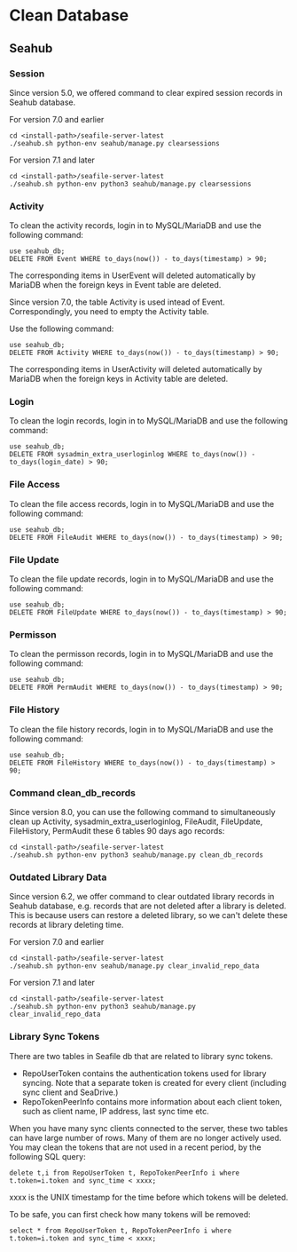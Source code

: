 # Clean Database

## Seahub

### Session

Since version 5.0, we offered command to clear expired session records in Seahub database.

For version 7.0 and earlier
```
cd <install-path>/seafile-server-latest
./seahub.sh python-env seahub/manage.py clearsessions
```

For version 7.1 and later
```
cd <install-path>/seafile-server-latest
./seahub.sh python-env python3 seahub/manage.py clearsessions
```

### Activity

To clean the activity records, login in to MySQL/MariaDB and use the following command:

```
use seahub_db;
DELETE FROM Event WHERE to_days(now()) - to_days(timestamp) > 90;
```

The corresponding items in UserEvent will deleted automatically by MariaDB when the foreign keys in Event table are deleted.

Since version 7.0, the table Activity is used intead of Event. Correspondingly, you need to empty the Activity table. 

Use the following command:

```
use seahub_db;
DELETE FROM Activity WHERE to_days(now()) - to_days(timestamp) > 90;
```

The corresponding items in UserActivity will deleted automatically by MariaDB when the foreign keys in Activity table are deleted.

### Login

To clean the login records, login in to MySQL/MariaDB and use the following command:

```
use seahub_db;
DELETE FROM sysadmin_extra_userloginlog WHERE to_days(now()) - to_days(login_date) > 90;
```

### File Access

To clean the file access records, login in to MySQL/MariaDB and use the following command:

```
use seahub_db;
DELETE FROM FileAudit WHERE to_days(now()) - to_days(timestamp) > 90;
```

### File Update

To clean the file update records, login in to MySQL/MariaDB and use the following command:

```
use seahub_db;
DELETE FROM FileUpdate WHERE to_days(now()) - to_days(timestamp) > 90;
```

### Permisson

To clean the permisson records, login in to MySQL/MariaDB and use the following command:

```
use seahub_db;
DELETE FROM PermAudit WHERE to_days(now()) - to_days(timestamp) > 90;
```

### File History

To clean the file history records, login in to MySQL/MariaDB and use the following command:

```
use seahub_db;
DELETE FROM FileHistory WHERE to_days(now()) - to_days(timestamp) > 90;
```

### Command clean_db_records

Since version 8.0, you can use the following command to simultaneously clean up Activity, sysadmin_extra_userloginlog, FileAudit, FileUpdate, FileHistory, PermAudit these 6 tables 90 days ago records:

```
cd <install-path>/seafile-server-latest
./seahub.sh python-env python3 seahub/manage.py clean_db_records

```

### Outdated Library Data

Since version 6.2, we offer command to clear outdated library records in Seahub database,
e.g. records that are not deleted after a library is deleted. This is because users can restore a deleted library, so we can't delete these records at library deleting time.

For version 7.0 and earlier
```
cd <install-path>/seafile-server-latest
./seahub.sh python-env seahub/manage.py clear_invalid_repo_data
```

For version 7.1 and later
```
cd <install-path>/seafile-server-latest
./seahub.sh python-env python3 seahub/manage.py clear_invalid_repo_data
```

### Library Sync Tokens

There are two tables in Seafile db that are related to library sync tokens.

* RepoUserToken contains the authentication tokens used for library syncing. Note that a separate token is created for every client (including sync client and SeaDrive.)
* RepoTokenPeerInfo contains more information about each client token, such as client name, IP address, last sync time etc.

When you have many sync clients connected to the server, these two tables can have large number of rows. Many of them are no longer actively used. You may clean the tokens that are not used in a recent period, by the following SQL query:

```
delete t,i from RepoUserToken t, RepoTokenPeerInfo i where t.token=i.token and sync_time < xxxx;
```

xxxx is the UNIX timestamp for the time before which tokens will be deleted.

To be safe, you can first check how many tokens will be removed:

```
select * from RepoUserToken t, RepoTokenPeerInfo i where t.token=i.token and sync_time < xxxx;
```
